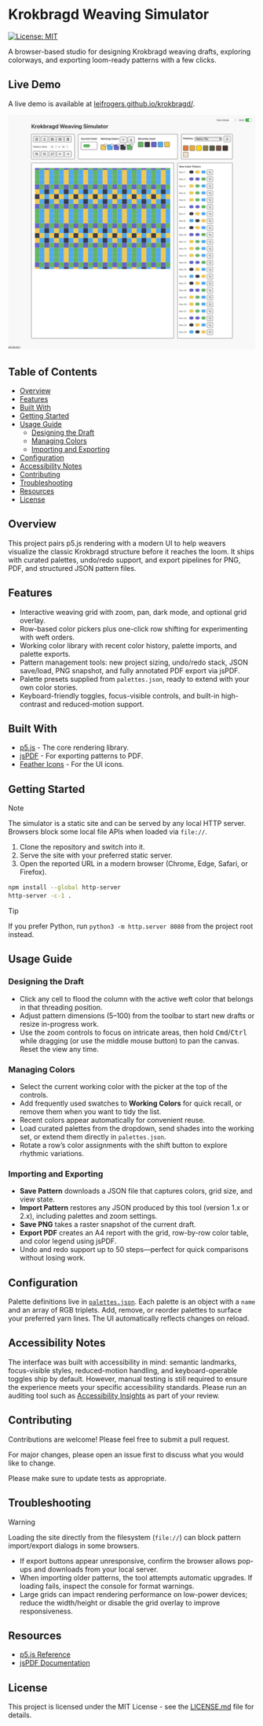 # Krokbragd Weaving Simulator

[![License: MIT](https://img.shields.io/badge/License-MIT-yellow.svg)](https://opensource.org/licenses/MIT)

A browser-based studio for designing Krokbragd weaving drafts, exploring colorways, and exporting loom-ready patterns with a few clicks.

## Live Demo

A live demo is available at [leifrogers.github.io/krokbragd/](https://leifrogers.github.io/krokbragd/).

![Screenshot of the Krokbragd Weaving Simulator interface](./Krokbragd%20Weaving%20Simulator.png)

## Table of Contents
- [Overview](#overview)
- [Features](#features)
- [Built With](#built-with)
- [Getting Started](#getting-started)
- [Usage Guide](#usage-guide)
  - [Designing the Draft](#designing-the-draft)
  - [Managing Colors](#managing-colors)
  - [Importing and Exporting](#importing-and-exporting)
- [Configuration](#configuration)
- [Accessibility Notes](#accessibility-notes)
- [Contributing](#contributing)
- [Troubleshooting](#troubleshooting)
- [Resources](#resources)
- [License](#license)

## Overview
This project pairs p5.js rendering with a modern UI to help weavers visualize the classic Krokbragd structure before it reaches the loom. It ships with curated palettes, undo/redo support, and export pipelines for PNG, PDF, and structured JSON pattern files.

## Features
- Interactive weaving grid with zoom, pan, dark mode, and optional grid overlay.
- Row-based color pickers plus one-click row shifting for experimenting with weft orders.
- Working color library with recent color history, palette imports, and palette exports.
- Pattern management tools: new project sizing, undo/redo stack, JSON save/load, PNG snapshot, and fully annotated PDF export via jsPDF.
- Palette presets supplied from `palettes.json`, ready to extend with your own color stories.
- Keyboard-friendly toggles, focus-visible controls, and built-in high-contrast and reduced-motion support.

## Built With
* [p5.js](https://p5js.org/) - The core rendering library.
* [jsPDF](https://github.com/parallax/jsPDF) - For exporting patterns to PDF.
* [Feather Icons](https://feathericons.com/) - For the UI icons.

## Getting Started
> [!NOTE]
> The simulator is a static site and can be served by any local HTTP server. Browsers block some local file APIs when loaded via `file://`.

1. Clone the repository and switch into it.
2. Serve the site with your preferred static server.
3. Open the reported URL in a modern browser (Chrome, Edge, Safari, or Firefox).

```bash
npm install --global http-server
http-server -c-1 .
```

> [!TIP]
> If you prefer Python, run `python3 -m http.server 8080` from the project root instead.

## Usage Guide

### Designing the Draft
- Click any cell to flood the column with the active weft color that belongs in that threading position.
- Adjust pattern dimensions (5–100) from the toolbar to start new drafts or resize in-progress work.
- Use the zoom controls to focus on intricate areas, then hold <kbd>Cmd</kbd>/<kbd>Ctrl</kbd> while dragging (or use the middle mouse button) to pan the canvas. Reset the view any time.

### Managing Colors
- Select the current working color with the picker at the top of the controls.
- Add frequently used swatches to **Working Colors** for quick recall, or remove them when you want to tidy the list.
- Recent colors appear automatically for convenient reuse.
- Load curated palettes from the dropdown, send shades into the working set, or extend them directly in `palettes.json`.
- Rotate a row’s color assignments with the shift button to explore rhythmic variations.

### Importing and Exporting
- **Save Pattern** downloads a JSON file that captures colors, grid size, and view state.
- **Import Pattern** restores any JSON produced by this tool (version 1.x or 2.x), including palettes and zoom settings.
- **Save PNG** takes a raster snapshot of the current draft.
- **Export PDF** creates an A4 report with the grid, row-by-row color table, and color legend using jsPDF.
- Undo and redo support up to 50 steps—perfect for quick comparisons without losing work.

## Configuration
Palette definitions live in [`palettes.json`](./palettes.json). Each palette is an object with a `name` and an array of RGB triplets. Add, remove, or reorder palettes to surface your preferred yarn lines. The UI automatically reflects changes on reload.

## Accessibility Notes
The interface was built with accessibility in mind: semantic landmarks, focus-visible styles, reduced-motion handling, and keyboard-operable toggles ship by default. However, manual testing is still required to ensure the experience meets your specific accessibility standards. Please run an auditing tool such as [Accessibility Insights](https://accessibilityinsights.io/) as part of your review.

## Contributing
Contributions are welcome! Please feel free to submit a pull request.

For major changes, please open an issue first to discuss what you would like to change.

Please make sure to update tests as appropriate.

## Troubleshooting
> [!WARNING]
> Loading the site directly from the filesystem (`file://`) can block pattern import/export dialogs in some browsers.

- If export buttons appear unresponsive, confirm the browser allows pop-ups and downloads from your local server.
- When importing older patterns, the tool attempts automatic upgrades. If loading fails, inspect the console for format warnings.
- Large grids can impact rendering performance on low-power devices; reduce the width/height or disable the grid overlay to improve responsiveness.

## Resources
- [p5.js Reference](https://p5js.org/reference/)
- [jsPDF Documentation](https://github.com/parallax/jsPDF)

## License
This project is licensed under the MIT License - see the [LICENSE.md](LICENSE.md) file for details.